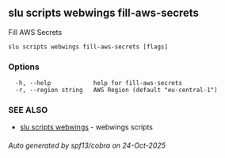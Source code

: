 ## slu scripts webwings fill-aws-secrets

Fill AWS Secrets

```
slu scripts webwings fill-aws-secrets [flags]
```

### Options

```
  -h, --help            help for fill-aws-secrets
  -r, --region string   AWS Region (default "eu-central-1")
```

### SEE ALSO

* [slu scripts webwings](slu_scripts_webwings.md)	 - webwings scripts

###### Auto generated by spf13/cobra on 24-Oct-2025

